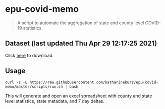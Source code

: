 # epu-covid-memo

> A script to automate the aggregation of state and county level COVID-19 statistics.

<!-- tmpl start -->

## Dataset (last updated Thu Apr 29 12:17:25 2021)

Click [here](https://covid-artifacts.s3.amazonaws.com/records/2021-4-29-121725-covid_artifact.xls) to download.

<!-- tmpl end -->

## Usage

```
curl -s -L https://raw.githubusercontent.com/katharinekurz/epu-covid-memo/master/scripts/run.sh | bash
```

This will generate and open an excel spreadsheet with county and state level statistics, state metadata, and 7 day deltas.